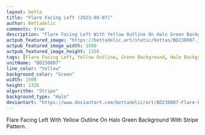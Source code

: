 ```yaml
---
layout: betta
title: "Flare Facing Left (2023-08-07)"
author: Bettadelic
comments: true
description: "Flare Facing Left With Yellow Outline On Halo Green Background With Stripe Pattern."
actpub_featured_image: "https://bettadelic.art/static/bettas/BD230807.jpg"
actpub_featured_image_width: 1500
actpub_featured_image_height: 1326
tags: [Flare Facing Left, Yellow Outline, Green Background, Halo Background Pattern, Stripe Pattern, August 2023]
unitName: "BD230807"
line_color: "Yellow"
background_color: "Green"
width: 1500
height: 1326
algorithm: "Stripe"
background_type: "Halo"
deviantart: "https://www.deviantart.com/bettadelic/art/BD230807-Flare-Facing-Left-2023-08-07-975997215"
---
```


Flare Facing Left With Yellow Outline On Halo Green Background With Stripe Pattern.
